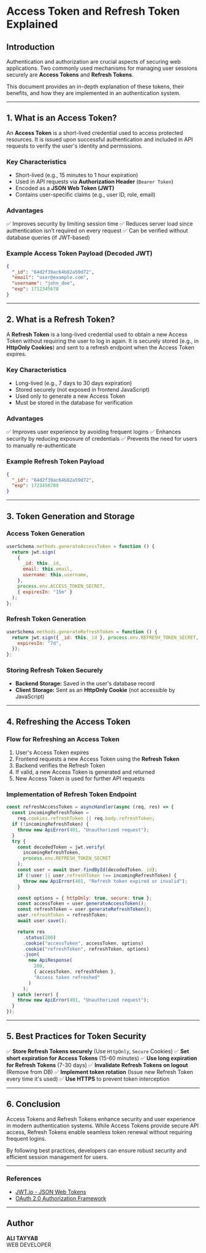 # Access Token and Refresh Token Explained

## Introduction

Authentication and authorization are crucial aspects of securing web applications. Two commonly used mechanisms for managing user sessions securely are **Access Tokens** and **Refresh Tokens**.

This document provides an in-depth explanation of these tokens, their benefits, and how they are implemented in an authentication system.

---

## 1. What is an Access Token?

An **Access Token** is a short-lived credential used to access protected resources. It is issued upon successful authentication and included in API requests to verify the user's identity and permissions.

### **Key Characteristics**

- Short-lived (e.g., 15 minutes to 1 hour expiration)
- Used in API requests via **Authorization Header** (`Bearer Token`)
- Encoded as a **JSON Web Token (JWT)**
- Contains user-specific claims (e.g., user ID, role, email)

### **Advantages**

✅ Improves security by limiting session time
✅ Reduces server load since authentication isn’t required on every request
✅ Can be verified without database queries (if JWT-based)

### **Example Access Token Payload** (Decoded JWT)

```json
{
  "_id": "64d2f39ac64b82a59d72",
  "email": "user@example.com",
  "username": "john_doe",
  "exp": 1712345678
}
```

---

## 2. What is a Refresh Token?

A **Refresh Token** is a long-lived credential used to obtain a new Access Token without requiring the user to log in again. It is securely stored (e.g., in **HttpOnly Cookies**) and sent to a refresh endpoint when the Access Token expires.

### **Key Characteristics**

- Long-lived (e.g., 7 days to 30 days expiration)
- Stored securely (not exposed in frontend JavaScript)
- Used only to generate a new Access Token
- Must be stored in the database for verification

### **Advantages**

✅ Improves user experience by avoiding frequent logins
✅ Enhances security by reducing exposure of credentials
✅ Prevents the need for users to manually re-authenticate

### **Example Refresh Token Payload**

```json
{
  "_id": "64d2f39ac64b82a59d72",
  "exp": 1723456789
}
```

---

## 3. Token Generation and Storage

### **Access Token Generation**

```js
userSchema.methods.generateAccessToken = function () {
  return jwt.sign(
    {
      _id: this._id,
      email: this.email,
      username: this.username,
    },
    process.env.ACCESS_TOKEN_SECRET,
    { expiresIn: "15m" }
  );
};
```

### **Refresh Token Generation**

```js
userSchema.methods.generateRefreshToken = function () {
  return jwt.sign({ _id: this._id }, process.env.REFRESH_TOKEN_SECRET, {
    expiresIn: "7d",
  });
};
```

### **Storing Refresh Token Securely**

- **Backend Storage:** Saved in the user's database record
- **Client Storage:** Sent as an **HttpOnly Cookie** (not accessible by JavaScript)

---

## 4. Refreshing the Access Token

### **Flow for Refreshing an Access Token**

1. User's Access Token expires
2. Frontend requests a new Access Token using the **Refresh Token**
3. Backend verifies the Refresh Token
4. If valid, a new Access Token is generated and returned
5. New Access Token is used for further API requests

### **Implementation of Refresh Token Endpoint**

```js
const refreshAccessToken = asyncHandler(async (req, res) => {
  const incomingRefreshToken =
    req.cookies.refreshToken || req.body.refreshToken;
  if (!incomingRefreshToken) {
    throw new ApiError(401, "Unauthorized request");
  }
  try {
    const decodedToken = jwt.verify(
      incomingRefreshToken,
      process.env.REFRESH_TOKEN_SECRET
    );
    const user = await User.findById(decodedToken._id);
    if (!user || user.refreshToken !== incomingRefreshToken) {
      throw new ApiError(401, "Refresh token expired or invalid");
    }

    const options = { httpOnly: true, secure: true };
    const accessToken = user.generateAccessToken();
    const refreshToken = user.generateRefreshToken();
    user.refreshToken = refreshToken;
    await user.save();

    return res
      .status(200)
      .cookie("accessToken", accessToken, options)
      .cookie("refreshToken", refreshToken, options)
      .json(
        new ApiResponse(
          200,
          { accessToken, refreshToken },
          "Access token refreshed"
        )
      );
  } catch (error) {
    throw new ApiError(401, "Unauthorized request");
  }
});
```

---

## 5. Best Practices for Token Security

✅ **Store Refresh Tokens securely** (Use `HttpOnly`, `Secure` Cookies)
✅ **Set short expiration for Access Tokens** (15-60 minutes)
✅ **Use long expiration for Refresh Tokens** (7-30 days)
✅ **Invalidate Refresh Tokens on logout** (Remove from DB)
✅ **Implement token rotation** (Issue new Refresh Token every time it's used)
✅ **Use HTTPS** to prevent token interception

---

## 6. Conclusion

Access Tokens and Refresh Tokens enhance security and user experience in modern authentication systems. While Access Tokens provide secure API access, Refresh Tokens enable seamless token renewal without requiring frequent logins.

By following best practices, developers can ensure robust security and efficient session management for users.

---

### **References**

- [JWT.io - JSON Web Tokens](https://jwt.io/)
- [OAuth 2.0 Authorization Framework](https://tools.ietf.org/html/rfc6749)

---

## Author

**ALI TAYYAB**  
WEB DEVELOPER
